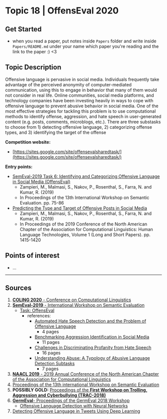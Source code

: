 

# Topic 18 | OffensEval 2020

## Get Started

- when you read a paper, put notes inside `Papers` folder and write inside `Papers/README.md` under your name which paper you're reading and the link to the paper :) <3 

## Topic Description

Offensive language is pervasive in social media. Individuals frequently take advantage of the perceived anonymity of computer-mediated communication, using this to engage in behavior that many of them would not consider in real life. Online communities, social media platforms, and technology companies have been investing heavily in ways to cope with offensive language to prevent abusive behavior in social media. One of the most effective strategies for tackling this problem is to use computational methods to identify offense, aggression, and hate speech in user-generated content (e.g. posts, comments, microblogs, etc.). There are three substasks to choose from 1) detecting offensive language, 2) categorizing offense types, and 3) identifying the target of the offense

**Competition website:**
- [https://sites.google.com/site/offensevalsharedtask/](https://sites.google.com/site/offensevalsharedtask/)

**Entry points:**
- [SemEval-2019 Task 6: Identifying and Categorizing Offensive Language
in Social Media (OffensEval)](https://arxiv.org/pdf/1903.08983.pdf)
	- Zampieri, M., Malmasi, S., Nakov, P., Rosenthal, S., Farra, N. and Kumar, R. (2019)
	-  In Proceedings of the 13th International Workshop on Semantic Evaluation. pp. 75-86
- [Predicting the Type and Target of Offensive Posts in Social Media](https://arxiv.org/pdf/1902.09666.pdf)
	- Zampieri, M., Malmasi, S., Nakov, P., Rosenthal, S., Farra, N. and Kumar, R. (2019)
	-  In Proceedings of the 2019 Conference of the North American Chapter of the Association for Computational Linguistics: Human Language Technologies, Volume 1 (Long and Short Papers). pp. 1415-1420


## Points of interest

- ... 

--- 

## Sources

1. [**COLING 2020** - Conference on Computational Linguistics](https://coling2020.org/)
2. [**SemEval-2019** - International Workshop on Semantic Evaluation](http://alt.qcri.org/semeval2019/)
	- [Task: OffensEval](https://competitions.codalab.org/competitions/20011)
		- references: 
			- [Automated Hate Speech Detection and the Problem of Offensive Language](https://arxiv.org/pdf/1703.04009.pdf)
				- 4 pages
			- [Benchmarking Aggression Identification in Social Media](https://www.aclweb.org/anthology/W18-4401/)
				- 11 pages
			- [Challenges in Discriminating Profanity from Hate Speech](https://arxiv.org/abs/1803.05495)
				- 16 pages
			- [Understanding Abuse: A Typology of Abusive Language Detection Subtasks](https://www.aclweb.org/anthology/W17-3012/)
				- 7 pages
3. [**NAACL 2019** - 2019 Annual Conference of the North American Chapter of the Association for Computational Linguistics](https://naacl2019.org/)
4. [Proceedings of the 13th international Workshop on Semantic Evaluation](https://www.aclweb.org/anthology/volumes/S19-2/)
5. **POSSIBLY GOLD:** [Proceedings of the **First Workshop on Trolling, Aggression and Cyberbullying (TRAC-2018)**](https://www.aclweb.org/anthology/volumes/W18-44/)
6. [**GermEval**- Proceedings of the GermEval 2018 Workshop](https://epub.oeaw.ac.at/?arp=0x003a10e4)
	- [Offensive Language Detection with Neural Networks](https://epub.oeaw.ac.at/0xc1aa5576_0x003a10e4.pdf)
7. [Detecting Offensive Language in Tweets Using Deep Learning](https://arxiv.org/abs/1801.04433)
